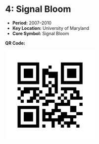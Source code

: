 # 4: Signal Bloom

- **Period:** 2007–2010
- **Key Location:** University of Maryland
- **Core Symbol:** Signal Bloom

**QR Code:**

![QR_4: Signal Bloom](../QR/Chapter_4_QR.png)
